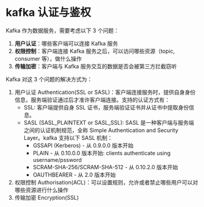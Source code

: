 # kafka 认证与鉴权

Kafka 作为数据服务，需要考虑以下 3 个问题：

1. **用户认证**：哪些客户端可以连接 Kafka 服务
2. **权限控制**：客户端连接 Kafka 服务之后，可以访问哪些资源（topic, consumer 等），做什么操作
3. **传输加密**：客户端与 Kafka 服务交互的数据是否会被第三方拦截窃听

Kafka 对这 3 个问题的解决方式为：

1. 用户认证 Authentication(SSL or SASL)：客户端连接服务时，提供自身身份信息，服务端验证通过后才准许客户端连接。支持的认证方式有：
    * SSL: 客户端提供自身 SSL 证书，服务端验证证书并从证书中提取身份信息。
    * SASL (SASL_PLAINTEXT or SASL_SSL): SASL 是一种客户端与服务端之间的认证机制规范，全称 Simple Authentication and Security Layer。kafka 支持以下 SASL 机制：
        * GSSAPI (Kerberos) - 从 0.9.0.0 版本开始
        * PLAIN - 从 0.10.0.0 版本开始: clients authenticate using username/pssword
        * SCRAM-SHA-256/SCRAM-SHA-512 - 从 0.10.2.0 版本开始
        * OAUTHBEARER - 从 2.0 版本开始
2. 权限控制 Authorisation(ACL)：可以设置规则，允许或者禁止哪些用户可以对哪些资源进行什么操作
3. 传输加密 Encryption(SSL)

